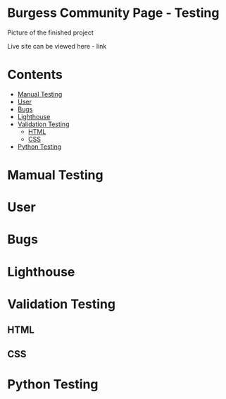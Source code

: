 # Burgess Community Page - Testing

Picture of the finished project


Live site can be viewed here - link

# Contents

* [Manual Testing](#mamual-testing)
* [User](#user)
* [Bugs](#bugs)
* [Lighthouse](#lighthouse)
* [Validation Testing](#validation-testing)
    * [HTML](#html)
    * [CSS](#css)
* [Python Testing](#python-testing)

# Mamual Testing

# User

# Bugs

# Lighthouse

# Validation Testing

## HTML

## CSS

# Python Testing
